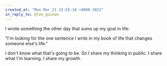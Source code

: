 ```yaml
---
created_at: "Mon Mar 21 15:55:18 +0000 2022"
in_reply_to: @leo_guinan
---
```


I wrote something the other day that sums up my goal in life: 

"I'm looking for the one sentence I write in my book of life that changes someone else's life."

I don't know what that's going to be. So I share my thinking in public. I share what I'm learning. I share my growth.